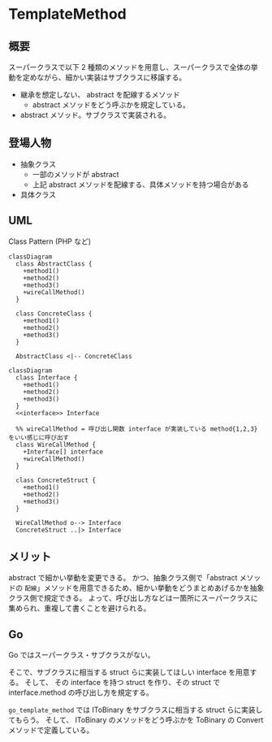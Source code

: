 
# TemplateMethod

## 概要

スーパークラスで以下 2 種類のメソッドを用意し、スーパークラスで全体の挙動を定めながら、細かい実装はサブクラスに移譲する。

- 継承を想定しない、 abstract を配線するメソッド
  - abstract メソッドをどう呼ぶかを規定している。
- abstract メソッド。サブクラスで実装される。

## 登場人物

- 抽象クラス
  - 一部のメソッドが abstract
  - 上記 abstract メソッドを配線する、具体メソッドを持つ場合がある
- 具体クラス

## UML

Class Pattern (PHP など)

```mermaid
classDiagram
  class AbstractClass {
    +method1()
    +method2()
    +method3()
    +wireCallMethod()
  }

  class ConcreteClass {
    +method1()
    +method2()
    +method3()
  }

  AbstractClass <|-- ConcreteClass
```

```mermaid
classDiagram
  class Interface {
    +method1()
    +method2()
    +method3()
  }
  <<interface>> Interface

  %% wireCallMethod = 呼び出し関数 interface が実装している method{1,2,3} をいい感じに呼び出す
  class WireCallMethod {
    +Interface[] interface
    +wireCallMethod()
  }

  class ConcreteStruct {
    +method1()
    +method2()
    +method3()
  }

  WireCallMethod o--> Interface
  ConcreteStruct ..|> Interface
```

## メリット

abstract で細かい挙動を変更できる。
かつ、抽象クラス側で「abstract メソッドの `配線`」メソッドを用意できるため、細かい挙動をどうまとめあげるかを抽象クラス側で規定できる。
よって、呼び出し方などは一箇所にスーパークラスに集められ、重複して書くことを避けられる。

## Go

Go ではスーパークラス・サブクラスがない。

そこで、サブクラスに相当する struct らに実装してほしい interface を用意する。
そして、 その interface を持つ struct を作り、その struct で interface.method の呼び出し方を規定する。

`go_template_method` では IToBinary をサブクラスに相当する struct らに実装してもらう。
そして、 IToBinary のメソッドをどう呼ぶかを ToBinary の Convert メソッドで定義している。

